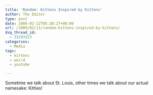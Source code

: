 ```yaml
---
title: 'Random: Kittens Inspired by Kittens'
author: The Editor
type: post
date: 2009-02-12T05:30:27+00:00
url: /2009/02/11/random-kittens-inspired-by-kittens/
dsq_thread_id:
  - 23293223
categories:
  - Media
tags:
  - kittens
  - weird
  - youtube

---
```

Sometime we talk about St. Louis, other times we talk about our actual namesake: Kitties!